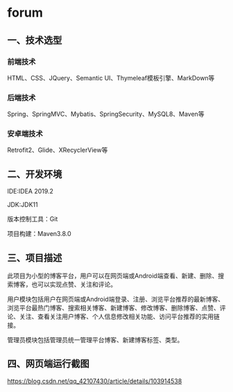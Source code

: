# forum
## 一、技术选型


### 前端技术

HTML、CSS、JQuery、Semantic UI、Thymeleaf模板引擎、MarkDown等

### 后端技术

Spring、SpringMVC、Mybatis、SpringSecurity、MySQL8、Maven等

### 安卓端技术

Retrofit2、Glide、XRecyclerView等


## 二、开发环境

IDE:IDEA 2019.2

JDK:JDK11

版本控制工具：Git

项目构建：Maven3.8.0

 

## 三、项目描述

此项目为小型的博客平台，用户可以在网页端或Android端查看、新建、删除、搜索博客，也可以实现点赞、关注和评论。

用户模块包括用户在网页端或Android端登录、注册、浏览平台推荐的最新博客、浏览平台最热门博客、搜索相关博客、新建博客、修改博客、删除博客、点赞、评论、关注、查看关注用户博客、个人信息修改相关功能、访问平台推荐的实用链接。

管理员模块包括管理员统一管理平台博客、新建博客标签、类型。

 
## 四、网页端运行截图
https://blog.csdn.net/qq_42107430/article/details/103914538 
 
 



